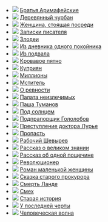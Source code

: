 * ![](/books/prose_rus_classic/Михаил%20Петрович%20Арцыбашев/Братья%20Аримафейские.jpg) [Братья Аримафейские](/books/prose_rus_classic/Михаил%20Петрович%20Арцыбашев/Братья%20Аримафейские)
* ![](/books/prose_rus_classic/Михаил%20Петрович%20Арцыбашев/Деревянный%20чурбан.jpg) [Деревянный чурбан](/books/prose_rus_classic/Михаил%20Петрович%20Арцыбашев/Деревянный%20чурбан)
* ![](/books/prose_rus_classic/Михаил%20Петрович%20Арцыбашев/Женщина,%20стоящая%20посреди.jpg) [Женщина, стоящая посреди](/books/prose_rus_classic/Михаил%20Петрович%20Арцыбашев/Женщина,%20стоящая%20посреди)
* ![](/books/prose_rus_classic/Михаил%20Петрович%20Арцыбашев/Записки%20писателя.jpg) [Записки писателя](/books/prose_rus_classic/Михаил%20Петрович%20Арцыбашев/Записки%20писателя)
* ![](/books/prose_rus_classic/Михаил%20Петрович%20Арцыбашев/Злодеи.jpg) [Злодеи](/books/prose_rus_classic/Михаил%20Петрович%20Арцыбашев/Злодеи)
* ![](/books/prose_rus_classic/Михаил%20Петрович%20Арцыбашев/Из%20дневника%20одного%20покойника.jpg) [Из дневника одного покойника](/books/prose_rus_classic/Михаил%20Петрович%20Арцыбашев/Из%20дневника%20одного%20покойника)
* ![](/books/prose_rus_classic/Михаил%20Петрович%20Арцыбашев/Из%20подвала.jpg) [Из подвала](/books/prose_rus_classic/Михаил%20Петрович%20Арцыбашев/Из%20подвала)
* ![](/books/prose_rus_classic/Михаил%20Петрович%20Арцыбашев/Кровавое%20пятно.jpg) [Кровавое пятно](/books/prose_rus_classic/Михаил%20Петрович%20Арцыбашев/Кровавое%20пятно)
* ![](/books/prose_rus_classic/Михаил%20Петрович%20Арцыбашев/Куприян.jpg) [Куприян](/books/prose_rus_classic/Михаил%20Петрович%20Арцыбашев/Куприян)
* ![](/books/prose_rus_classic/Михаил%20Петрович%20Арцыбашев/Миллионы.jpg) [Миллионы](/books/prose_rus_classic/Михаил%20Петрович%20Арцыбашев/Миллионы)
* ![](/books/prose_rus_classic/Михаил%20Петрович%20Арцыбашев/Мститель.jpg) [Мститель](/books/prose_rus_classic/Михаил%20Петрович%20Арцыбашев/Мститель)
* ![](/books/prose_rus_classic/Михаил%20Петрович%20Арцыбашев/О%20ревности.jpg) [О ревности](/books/prose_rus_classic/Михаил%20Петрович%20Арцыбашев/О%20ревности)
* ![](/books/prose_rus_classic/Михаил%20Петрович%20Арцыбашев/Палата%20неизлечимых.jpg) [Палата неизлечимых](/books/prose_rus_classic/Михаил%20Петрович%20Арцыбашев/Палата%20неизлечимых)
* ![](/books/prose_rus_classic/Михаил%20Петрович%20Арцыбашев/Паша%20Туманов.jpg) [Паша Туманов](/books/prose_rus_classic/Михаил%20Петрович%20Арцыбашев/Паша%20Туманов)
* ![](/books/prose_rus_classic/Михаил%20Петрович%20Арцыбашев/Под%20солнцем.jpg) [Под солнцем](/books/prose_rus_classic/Михаил%20Петрович%20Арцыбашев/Под%20солнцем)
* ![](/books/prose_rus_classic/Михаил%20Петрович%20Арцыбашев/Подпрапорщик%20Гололобов.jpg) [Подпрапорщик Гололобов](/books/prose_rus_classic/Михаил%20Петрович%20Арцыбашев/Подпрапорщик%20Гололобов)
* ![](/books/prose_rus_classic/Михаил%20Петрович%20Арцыбашев/Преступление%20доктора%20Лурье.jpg) [Преступление доктора Лурье](/books/prose_rus_classic/Михаил%20Петрович%20Арцыбашев/Преступление%20доктора%20Лурье)
* ![](/books/prose_rus_classic/Михаил%20Петрович%20Арцыбашев/Пропасть.jpg) [Пропасть](/books/prose_rus_classic/Михаил%20Петрович%20Арцыбашев/Пропасть)
* ![](/books/prose_rus_classic/Михаил%20Петрович%20Арцыбашев/Рабочий%20Шевырев.jpg) [Рабочий Шевырев](/books/prose_rus_classic/Михаил%20Петрович%20Арцыбашев/Рабочий%20Шевырев)
* ![](/books/prose_rus_classic/Михаил%20Петрович%20Арцыбашев/Рассказ%20о%20великом%20знании.jpg) [Рассказ о великом знании](/books/prose_rus_classic/Михаил%20Петрович%20Арцыбашев/Рассказ%20о%20великом%20знании)
* ![](/books/prose_rus_classic/Михаил%20Петрович%20Арцыбашев/Рассказ%20об%20одной%20пощечине.jpg) [Рассказ об одной пощечине](/books/prose_rus_classic/Михаил%20Петрович%20Арцыбашев/Рассказ%20об%20одной%20пощечине)
* ![](/books/prose_rus_classic/Михаил%20Петрович%20Арцыбашев/Революционер.jpg) [Революционер](/books/prose_rus_classic/Михаил%20Петрович%20Арцыбашев/Революционер)
* ![](/books/prose_rus_classic/Михаил%20Петрович%20Арцыбашев/Роман%20маленькой%20женщины.jpg) [Роман маленькой женщины](/books/prose_rus_classic/Михаил%20Петрович%20Арцыбашев/Роман%20маленькой%20женщины)
* ![](/books/prose_rus_classic/Михаил%20Петрович%20Арцыбашев/Сказка%20старого%20прокурора.jpg) [Сказка старого прокурора](/books/prose_rus_classic/Михаил%20Петрович%20Арцыбашев/Сказка%20старого%20прокурора)
* ![](/books/prose_rus_classic/Михаил%20Петрович%20Арцыбашев/Смерть%20Ланде.jpg) [Смерть Ланде](/books/prose_rus_classic/Михаил%20Петрович%20Арцыбашев/Смерть%20Ланде)
* ![](/books/prose_rus_classic/Михаил%20Петрович%20Арцыбашев/Смех.jpg) [Смех](/books/prose_rus_classic/Михаил%20Петрович%20Арцыбашев/Смех)
* ![](/books/prose_rus_classic/Михаил%20Петрович%20Арцыбашев/Старая%20история.jpg) [Старая история](/books/prose_rus_classic/Михаил%20Петрович%20Арцыбашев/Старая%20история)
* ![](/books/prose_rus_classic/Михаил%20Петрович%20Арцыбашев/У%20последней%20черты.jpg) [У последней черты](/books/prose_rus_classic/Михаил%20Петрович%20Арцыбашев/У%20последней%20черты)
* ![](/books/prose_rus_classic/Михаил%20Петрович%20Арцыбашев/Человеческая%20волна.jpg) [Человеческая волна](/books/prose_rus_classic/Михаил%20Петрович%20Арцыбашев/Человеческая%20волна)